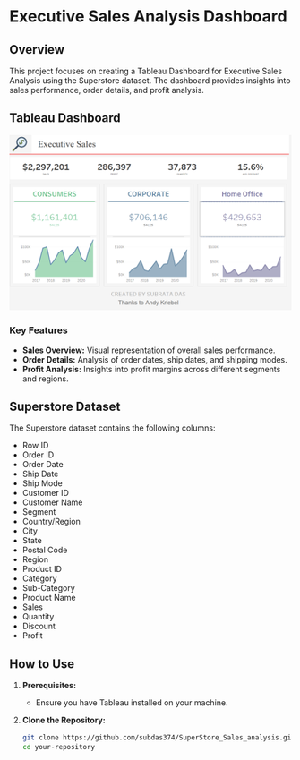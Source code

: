 # Executive Sales Analysis Dashboard

## Overview

This project focuses on creating a Tableau Dashboard for Executive Sales Analysis using the Superstore dataset. The dashboard provides insights into sales performance, order details, and profit analysis.

## Tableau Dashboard


![Dashboard Screenshot](https://github.com/subdas374/SuperStore_Sales_analysis/blob/main/Executive.png)

### Key Features

- **Sales Overview:** Visual representation of overall sales performance.
- **Order Details:** Analysis of order dates, ship dates, and shipping modes.
- **Profit Analysis:** Insights into profit margins across different segments and regions.

## Superstore Dataset

The Superstore dataset contains the following columns:

- Row ID
- Order ID
- Order Date
- Ship Date
- Ship Mode
- Customer ID
- Customer Name
- Segment
- Country/Region
- City
- State
- Postal Code
- Region
- Product ID
- Category
- Sub-Category
- Product Name
- Sales
- Quantity
- Discount
- Profit

## How to Use

1. **Prerequisites:**
   - Ensure you have Tableau installed on your machine.

2. **Clone the Repository:**
   ```bash
   git clone https://github.com/subdas374/SuperStore_Sales_analysis.git
   cd your-repository
